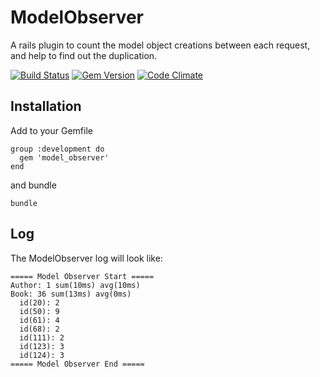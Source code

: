 # ModelObserver

A rails plugin to count the model object creations between each request, and help to find out the duplication.

[![Build Status](https://travis-ci.org/cctiger36/model_observer.png?branch=master)](https://travis-ci.org/cctiger36/model_observer) [![Gem Version](https://badge.fury.io/rb/model_observer.png)](http://badge.fury.io/rb/model_observer) [![Code Climate](https://codeclimate.com/github/cctiger36/model_observer.png)](https://codeclimate.com/github/cctiger36/model_observer)

## Installation

Add to your Gemfile

    group :development do
      gem 'model_observer'
    end

and bundle

    bundle

## Log

The ModelObserver log will look like:

    ===== Model Observer Start =====
    Author: 1 sum(10ms) avg(10ms)
    Book: 36 sum(13ms) avg(0ms)
      id(20): 2
      id(50): 9
      id(61): 4
      id(68): 2
      id(111): 2
      id(123): 3
      id(124): 3
    ===== Model Observer End =====
